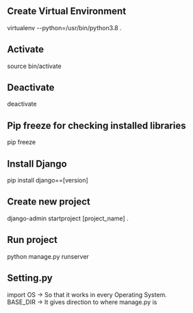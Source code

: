## Create Virtual Environment
virtualenv --python=/usr/bin/python3.8 .

## Activate 
source bin/activate

## Deactivate
deactivate

## Pip freeze for checking installed libraries
pip freeze

## Install Django
pip install django==[version]


## Create new project
django-admin startproject [project_name] .

## Run project
python manage.py runserver

## Setting.py
import OS -> So that it works in every Operating System.    
BASE_DIR -> It gives direction to where manage.py is  
